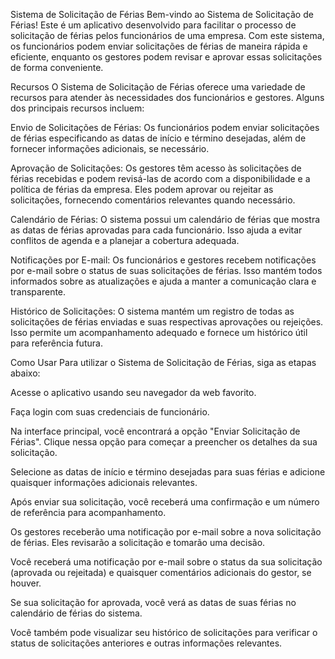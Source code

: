 Sistema de Solicitação de Férias
Bem-vindo ao Sistema de Solicitação de Férias! Este é um aplicativo desenvolvido para facilitar o processo de solicitação de férias pelos funcionários de uma empresa. Com este sistema, os funcionários podem enviar solicitações de férias de maneira rápida e eficiente, enquanto os gestores podem revisar e aprovar essas solicitações de forma conveniente.

Recursos
O Sistema de Solicitação de Férias oferece uma variedade de recursos para atender às necessidades dos funcionários e gestores. Alguns dos principais recursos incluem:

Envio de Solicitações de Férias: Os funcionários podem enviar solicitações de férias especificando as datas de início e término desejadas, além de fornecer informações adicionais, se necessário.

Aprovação de Solicitações: Os gestores têm acesso às solicitações de férias recebidas e podem revisá-las de acordo com a disponibilidade e a política de férias da empresa. Eles podem aprovar ou rejeitar as solicitações, fornecendo comentários relevantes quando necessário.

Calendário de Férias: O sistema possui um calendário de férias que mostra as datas de férias aprovadas para cada funcionário. Isso ajuda a evitar conflitos de agenda e a planejar a cobertura adequada.

Notificações por E-mail: Os funcionários e gestores recebem notificações por e-mail sobre o status de suas solicitações de férias. Isso mantém todos informados sobre as atualizações e ajuda a manter a comunicação clara e transparente.

Histórico de Solicitações: O sistema mantém um registro de todas as solicitações de férias enviadas e suas respectivas aprovações ou rejeições. Isso permite um acompanhamento adequado e fornece um histórico útil para referência futura.

Como Usar
Para utilizar o Sistema de Solicitação de Férias, siga as etapas abaixo:

Acesse o aplicativo usando seu navegador da web favorito.

Faça login com suas credenciais de funcionário.

Na interface principal, você encontrará a opção "Enviar Solicitação de Férias". Clique nessa opção para começar a preencher os detalhes da sua solicitação.

Selecione as datas de início e término desejadas para suas férias e adicione quaisquer informações adicionais relevantes.

Após enviar sua solicitação, você receberá uma confirmação e um número de referência para acompanhamento.

Os gestores receberão uma notificação por e-mail sobre a nova solicitação de férias. Eles revisarão a solicitação e tomarão uma decisão.

Você receberá uma notificação por e-mail sobre o status da sua solicitação (aprovada ou rejeitada) e quaisquer comentários adicionais do gestor, se houver.

Se sua solicitação for aprovada, você verá as datas de suas férias no calendário de férias do sistema.

Você também pode visualizar seu histórico de solicitações para verificar o status de solicitações anteriores e outras informações relevantes.
